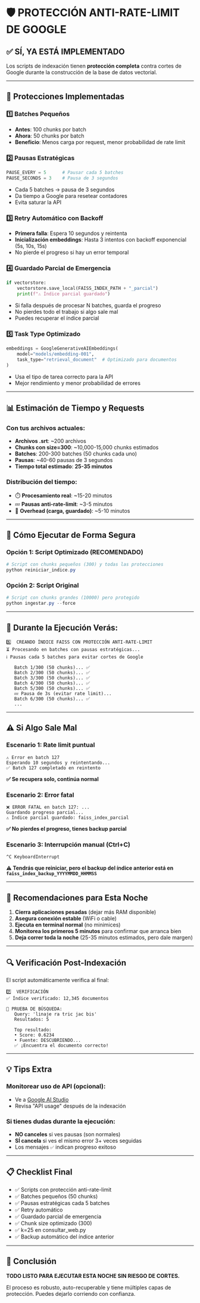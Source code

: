 # 🛡️ PROTECCIÓN ANTI-RATE-LIMIT DE GOOGLE

## ✅ **SÍ, YA ESTÁ IMPLEMENTADO**

Los scripts de indexación tienen **protección completa** contra cortes de Google durante la construcción de la base de datos vectorial.

---

## 🎯 Protecciones Implementadas

### 1️⃣ **Batches Pequeños**
- **Antes**: 100 chunks por batch
- **Ahora**: 50 chunks por batch
- **Beneficio**: Menos carga por request, menor probabilidad de rate limit

### 2️⃣ **Pausas Estratégicas**
```python
PAUSE_EVERY = 5      # Pausar cada 5 batches
PAUSE_SECONDS = 3    # Pausa de 3 segundos
```
- Cada 5 batches → pausa de 3 segundos
- Da tiempo a Google para resetear contadores
- Evita saturar la API

### 3️⃣ **Retry Automático con Backoff**
- **Primera falla**: Espera 10 segundos y reintenta
- **Inicialización embeddings**: Hasta 3 intentos con backoff exponencial (5s, 10s, 15s)
- No pierde el progreso si hay un error temporal

### 4️⃣ **Guardado Parcial de Emergencia**
```python
if vectorstore:
    vectorstore.save_local(FAISS_INDEX_PATH + "_parcial")
    print(f"⚠️ Índice parcial guardado")
```
- Si falla después de procesar N batches, guarda el progreso
- No pierdes todo el trabajo si algo sale mal
- Puedes recuperar el índice parcial

### 5️⃣ **Task Type Optimizado**
```python
embeddings = GoogleGenerativeAIEmbeddings(
    model="models/embedding-001",
    task_type="retrieval_document"  # Optimizado para documentos
)
```
- Usa el tipo de tarea correcto para la API
- Mejor rendimiento y menor probabilidad de errores

---

## 📊 Estimación de Tiempo y Requests

### Con tus archivos actuales:
- **Archivos .srt**: ~200 archivos
- **Chunks con size=300**: ~10,000-15,000 chunks estimados
- **Batches**: 200-300 batches (50 chunks cada uno)
- **Pausas**: ~40-60 pausas de 3 segundos
- **Tiempo total estimado**: **25-35 minutos**

### Distribución del tiempo:
- ⏱️ **Procesamiento real**: ~15-20 minutos
- 💤 **Pausas anti-rate-limit**: ~3-5 minutos
- 🔄 **Overhead (carga, guardado)**: ~5-10 minutos

---

## 🚀 Cómo Ejecutar de Forma Segura

### Opción 1: Script Optimizado (RECOMENDADO)
```powershell
# Script con chunks pequeños (300) y todas las protecciones
python reiniciar_indice.py
```

### Opción 2: Script Original
```powershell
# Script con chunks grandes (10000) pero protegido
python ingestar.py --force
```

---

## 📝 Durante la Ejecución Verás:

```
5️⃣  CREANDO ÍNDICE FAISS CON PROTECCIÓN ANTI-RATE-LIMIT
⏳ Procesando en batches con pausas estratégicas...
ℹ️ Pausas cada 5 batches para evitar cortes de Google

   Batch 1/300 (50 chunks)... ✅
   Batch 2/300 (50 chunks)... ✅
   Batch 3/300 (50 chunks)... ✅
   Batch 4/300 (50 chunks)... ✅
   Batch 5/300 (50 chunks)... ✅
   💤 Pausa de 3s (evitar rate limit)...
   Batch 6/300 (50 chunks)... ✅
   ...
```

---

## ⚠️ Si Algo Sale Mal

### Escenario 1: Rate limit puntual
```
⚠️ Error en batch 127
Esperando 10 segundos y reintentando...
✅ Batch 127 completado en reintento
```
**✅ Se recupera solo, continúa normal**

### Escenario 2: Error fatal
```
❌ ERROR FATAL en batch 127: ...
Guardando progreso parcial...
⚠️ Índice parcial guardado: faiss_index_parcial
```
**✅ No pierdes el progreso, tienes backup parcial**

### Escenario 3: Interrupción manual (Ctrl+C)
```
^C KeyboardInterrupt
```
**⚠️ Tendrás que reiniciar, pero el backup del índice anterior está en `faiss_index_backup_YYYYMMDD_HHMMSS`**

---

## 🎯 Recomendaciones para Esta Noche

1. **Cierra aplicaciones pesadas** (dejar más RAM disponible)
2. **Asegura conexión estable** (WiFi o cable)
3. **Ejecuta en terminal normal** (no minimices)
4. **Monitorea los primeros 5 minutos** para confirmar que arranca bien
5. **Deja correr toda la noche** (25-35 minutos estimados, pero dale margen)

---

## 🔍 Verificación Post-Indexación

El script automáticamente verifica al final:

```
7️⃣  VERIFICACIÓN
✅ Índice verificado: 12,345 documentos

🧪 PRUEBA DE BÚSQUEDA:
   Query: 'linaje ra tric jac bis'
   Resultados: 5
   
   Top resultado:
   • Score: 0.6234
   • Fuente: DESCUBRIENDO...
   ✅ ¡Encuentra el documento correcto!
```

---

## 💡 Tips Extra

### Monitorear uso de API (opcional):
- Ve a [Google AI Studio](https://aistudio.google.com/)
- Revisa "API usage" después de la indexación

### Si tienes dudas durante la ejecución:
- **NO canceles** si ves pausas (son normales)
- **SÍ cancela** si ves el mismo error 3+ veces seguidas
- Los mensajes `✅` indican progreso exitoso

---

## 📋 Checklist Final

- ✅ Scripts con protección anti-rate-limit
- ✅ Batches pequeños (50 chunks)
- ✅ Pausas estratégicas cada 5 batches
- ✅ Retry automático
- ✅ Guardado parcial de emergencia
- ✅ Chunk size optimizado (300)
- ✅ k=25 en consultar_web.py
- ✅ Backup automático del índice anterior

---

## 🎉 Conclusión

**TODO LISTO PARA EJECUTAR ESTA NOCHE SIN RIESGO DE CORTES.**

El proceso es robusto, auto-recuperable y tiene múltiples capas de protección. Puedes dejarlo corriendo con confianza.
